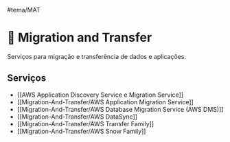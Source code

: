 #tema/MAT
# 🚚 Migration and Transfer

Serviços para migração e transferência de dados e aplicações.

## Serviços

- [[AWS Application Discovery Service e Migration Service]]
- [[Migration-And-Transfer/AWS Application Migration Service]]
- [[Migration-And-Transfer/AWS Database Migration Service (AWS DMS)]]
- [[Migration-And-Transfer/AWS DataSync]]
- [[Migration-And-Transfer/AWS Transfer Family]]
- [[Migration-And-Transfer/AWS Snow Family]]
